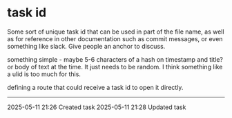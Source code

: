 task id
===

Some sort of unique task id that can be used in part of the file name, as well as for reference in other documentation such as commit messages, or even something like slack. Give people an anchor to discuss.

something simple - maybe 5-6 characters of a hash on timestamp and title? or body of text at the time. It just needs to be random. I think something like a ulid is too much for this.

defining a route that could receive a task id to open it directly. 

---

2025-05-11 21:26	Created task
2025-05-11 21:28	Updated task